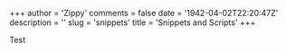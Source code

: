 +++
author = 'Zippy'
comments = false
date = '1942-04-02T22:20:47Z'
description = ''
slug = 'snippets'
title = 'Snippets and Scripts'
+++

Test